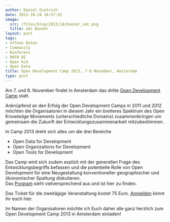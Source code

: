 ```yaml
---
author: Daniel Dietrich
date: 2013-10-24 16:57:52
image:
  src: /files/blog/2013/10/banner_odc.png
  title: odc Banner
layout: post
tags:
- offene Daten
- Community
- Konferenz
- OKFN DE
- Open Aid
- Open Data
title: Open Development Camp 2013, 7-8 November, Amsterdam
type: post
---
```


Am 7. und 8. November findet in Amsterdam das dritte [Open Development Camp](http://www.opendevelopmentcamp.org/) statt.

Anknüpfend an den Erfolg der Open Development Camps in 2011 und 2012 möchten die Organisatoren in diesem Jahr ein breiteres Spektrum des Open Knowledge Movements (unterschiedliche Domains) zusammenbringen um gemeinsam die Zukunft der Entwicklungszusammenarbeit mitzubestimmen.

In Camp 2013 dreht sich alles um die drei Bereiche

* Open Data for Development  
* Open Organizations for Development  
* Open Tools for Development

Das Camp wird sich zudem explizit mit der generellen Frage des Entwicklungsbegriffs befassen und die potentielle Rolle von Open Development für eine Neugestaltung konventioneller geographischer und ökonomischer Spaltung diskutieren.  
Das [Program](http://www.opendevelopmentcamp.org/#odc-program) sieht vielversprechend aus und ist hier zu finden. 

Das Ticket für die zweitägige Veranstaltung kostet 75 Euro. [Anmelden](http://www.opendevelopmentcamp.org/#odc-register) könnt ihr euch hier. 

Im Namen der Organisatoren möchte ich Euch daher alle ganz herzlich zum Open Development Camp 2013 in Amsterdam einladen!

 